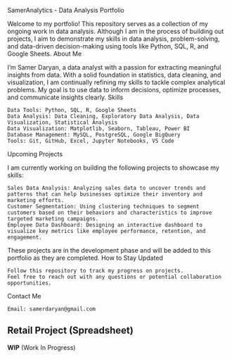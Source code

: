 SamerAnalytics - Data Analysis Portfolio

Welcome to my portfolio! This repository serves as a collection of my ongoing work in data analysis. Although I am in the process of building out projects, I aim to demonstrate my skills in data analysis, problem-solving, and data-driven decision-making using tools like Python, SQL, R, and Google Sheets.
About Me

I’m Samer Daryan, a data analyst with a passion for extracting meaningful insights from data. With a solid foundation in statistics, data cleaning, and visualization, I am continually refining my skills to tackle complex analytical problems. My goal is to use data to inform decisions, optimize processes, and communicate insights clearly.
Skills

    Data Tools: Python, SQL, R, Google Sheets
    Data Analysis: Data Cleaning, Exploratory Data Analysis, Data Visualization, Statistical Analysis
    Data Visualization: Matplotlib, Seaborn, Tableau, Power BI
    Database Management: MySQL, PostgreSQL, Google BigQuery
    Tools: Git, GitHub, Excel, Jupyter Notebooks, VS Code

Upcoming Projects

I am currently working on building the following projects to showcase my skills:

    Sales Data Analysis: Analyzing sales data to uncover trends and patterns that can help businesses optimize their inventory and marketing efforts.
    Customer Segmentation: Using clustering techniques to segment customers based on their behaviors and characteristics to improve targeted marketing campaigns.
    Employee Data Dashboard: Designing an interactive dashboard to visualize key metrics like employee performance, retention, and engagement.

These projects are in the development phase and will be added to this portfolio as they are completed.
How to Stay Updated

    Follow this repository to track my progress on projects.
    Feel free to reach out with any questions or potential collaboration opportunities.

Contact Me

    Email: samerdaryan@gmail.com



## Retail Project (Spreadsheet)

**WIP** (Work In Progress)

